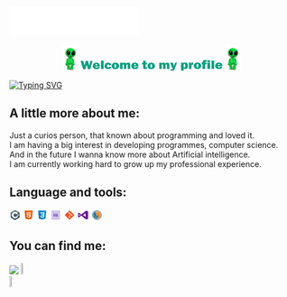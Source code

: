 <img src="https://github.com/MikLomonosov/MikLomonosov/blob/main/Content/header.svg"/>
<p align="center">
  <img src="https://github.com/MikLomonosov/MikLomonosov/blob/main/Content/Alien_Dance.gif" height="45"/>
  <img src="https://github.com/MikLomonosov/MikLomonosov/blob/main/Content/Welcome.png" heigh="50%" width="50%"/>
  <img src="https://github.com/MikLomonosov/MikLomonosov/blob/main/Content/Alien_Dance.gif" height="45"/>
</p>

<p>
  <a href="https://git.io/typing-svg">
    <img src="https://readme-typing-svg.demolab.com?font=Franklin+Gothic+Heavy&weight=100&size=20&duration=6000&pause=100&color=0B9F80&center=false&vCenter=true&width=435&height=40&lines=Hi+there!;I'm+Victor" data-canonical-src="https://readme-typing-svg.demolab.com?font=Franklin+Gothic+Heavy&weight=100&size=20&duration=6000&pause=100&color=0B9F80&center=true&vCenter=true&width=435&height=40&lines=Hi+there!;I'm+Victor" alt="Typing SVG"/>
  </a>
</p>

<h2>
  A little more about me:
</h2>
<p>
  Just a curios person, that known about programming and loved it.<br>
  I am having a big interest in developing programmes, computer science. <br>
  And in the future I wanna know more about Artificial intelligence.<br>
  I am currently working hard to grow up my professional experience.
</p>

<h2>
  Language and tools:
</h2>
<p>
  <img src="https://github.com/MikLomonosov/MikLomonosov/blob/main/Content/c-sharp-logo.png" height="4%" width="4%" alt="c#"/>
  <img src="https://github.com/MikLomonosov/MikLomonosov/blob/main/Content/html-logo.png" height="4%" width="4%" alt="html"/>
  <img src="https://github.com/MikLomonosov/MikLomonosov/blob/main/Content/css3-logo.png" height="4%" width="4%" alt="css"/>
  <img src="https://github.com/MikLomonosov/MikLomonosov/blob/main/Content/sql-logo.png" height="15%" width="4%" alt="css"/>
  <img src="https://github.com/MikLomonosov/MikLomonosov/blob/main/Content/git-logo.png" height="4%" width="4%" alt="css"/>
  <img src="https://github.com/MikLomonosov/MikLomonosov/blob/main/Content/visual-studio-logo.png" height="4%" width="4%" alt="css"/>
  <img src="https://github.com/MikLomonosov/MikLomonosov/blob/main/Content/my-sql-logo.png" height="4%" width="4%" alt="css"/>
</p>
<h2>
  You can find me:
</h2>
<p> 
  <a href="https://www.codewars.com/users/%20ML"><img src="https://www.codewars.com/users/%20ML/badges/micro"/></a>
  <a href="mailto:davaewik@gmail.com">
    <img src="https://img.shields.io/badge/Gmail-D14836?style=for-the-badge&logo=gmail&logoColor=white" height="7%" width="7%"/>
  </a>
  <br>
  <a href="https://steamcommunity.com/profiles/76561198169226749/">
    <img src="https://img.shields.io/badge/steam-%23000000.svg?style=for-the-badge&logo=steam&logoColor=white" height="7%" width="9%"/>
  </a>
  
</p>


